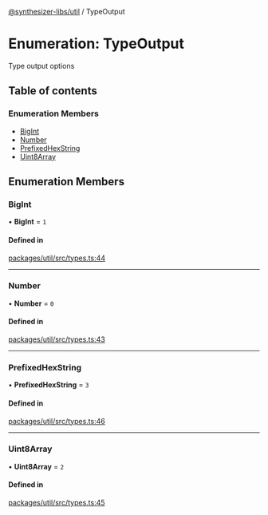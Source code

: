[@synthesizer-libs/util](../README.md) / TypeOutput

# Enumeration: TypeOutput

Type output options

## Table of contents

### Enumeration Members

- [BigInt](TypeOutput.md#bigint)
- [Number](TypeOutput.md#number)
- [PrefixedHexString](TypeOutput.md#prefixedhexstring)
- [Uint8Array](TypeOutput.md#uint8array)

## Enumeration Members

### BigInt

• **BigInt** = ``1``

#### Defined in

[packages/util/src/types.ts:44](https://github.com/ethereumjs/ethereumjs-monorepo/blob/master/packages/util/src/types.ts#L44)

___

### Number

• **Number** = ``0``

#### Defined in

[packages/util/src/types.ts:43](https://github.com/ethereumjs/ethereumjs-monorepo/blob/master/packages/util/src/types.ts#L43)

___

### PrefixedHexString

• **PrefixedHexString** = ``3``

#### Defined in

[packages/util/src/types.ts:46](https://github.com/ethereumjs/ethereumjs-monorepo/blob/master/packages/util/src/types.ts#L46)

___

### Uint8Array

• **Uint8Array** = ``2``

#### Defined in

[packages/util/src/types.ts:45](https://github.com/ethereumjs/ethereumjs-monorepo/blob/master/packages/util/src/types.ts#L45)
